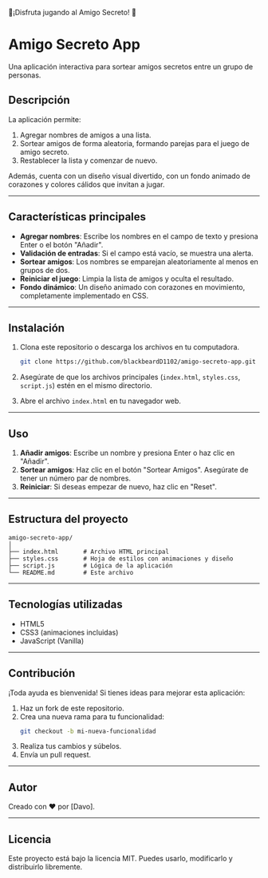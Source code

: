 🌟¡Disfruta jugando al Amigo Secreto! 💖
# Amigo Secreto App

Una aplicación interactiva para sortear amigos secretos entre un grupo de personas.

## Descripción

La aplicación permite:
1. Agregar nombres de amigos a una lista.
2. Sortear amigos de forma aleatoria, formando parejas para el juego de amigo secreto.
3. Restablecer la lista y comenzar de nuevo.

Además, cuenta con un diseño visual divertido, con un fondo animado de corazones y colores cálidos que invitan a jugar.

---

## Características principales

- **Agregar nombres**: Escribe los nombres en el campo de texto y presiona Enter o el botón "Añadir".
- **Validación de entradas**: Si el campo está vacío, se muestra una alerta.
- **Sortear amigos**: Los nombres se emparejan aleatoriamente al menos en grupos de dos.
- **Reiniciar el juego**: Limpia la lista de amigos y oculta el resultado.
- **Fondo dinámico**: Un diseño animado con corazones en movimiento, completamente implementado en CSS.

---

## Instalación

1. Clona este repositorio o descarga los archivos en tu computadora.
   ```bash
   git clone https://github.com/blackbeardD1102/amigo-secreto-app.git
   ```

2. Asegúrate de que los archivos principales (`index.html`, `styles.css`, `script.js`) estén en el mismo directorio.

3. Abre el archivo `index.html` en tu navegador web.

---

## Uso

1. **Añadir amigos**: Escribe un nombre y presiona Enter o haz clic en "Añadir".
2. **Sortear amigos**: Haz clic en el botón "Sortear Amigos". Asegúrate de tener un número par de nombres.
3. **Reiniciar**: Si deseas empezar de nuevo, haz clic en "Reset".

---

## Estructura del proyecto

```
amigo-secreto-app/
│
├── index.html       # Archivo HTML principal
├── styles.css       # Hoja de estilos con animaciones y diseño
├── script.js        # Lógica de la aplicación
└── README.md        # Este archivo
```

---

## Tecnologías utilizadas

- HTML5
- CSS3 (animaciones incluidas)
- JavaScript (Vanilla)

---

## Contribución

¡Toda ayuda es bienvenida! Si tienes ideas para mejorar esta aplicación:
1. Haz un fork de este repositorio.
2. Crea una nueva rama para tu funcionalidad:
   ```bash
   git checkout -b mi-nueva-funcionalidad
   ```
3. Realiza tus cambios y súbelos.
4. Envía un pull request.

---

## Autor

Creado con ❤️ por [Davo].

---

## Licencia

Este proyecto está bajo la licencia MIT. Puedes usarlo, modificarlo y distribuirlo libremente.
